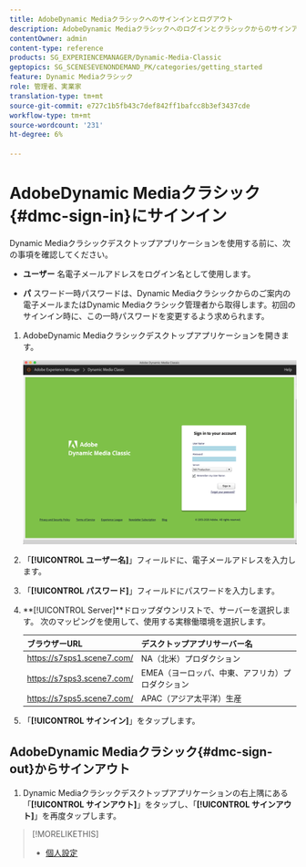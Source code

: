 ```yaml
---
title: AdobeDynamic Mediaクラシックへのサインインとログアウト
description: AdobeDynamic Mediaクラシックへのログインとクラシックからのサインアウト、および北米(NA)、ヨーロッパ、中東、アフリカ(EMEA)、アジア太平洋(APAC)の本番環境サーバーへの接続について説明します。
contentOwner: admin
content-type: reference
products: SG_EXPERIENCEMANAGER/Dynamic-Media-Classic
geptopics: SG_SCENESEVENONDEMAND_PK/categories/getting_started
feature: Dynamic Mediaクラシック
role: 管理者、実業家
translation-type: tm+mt
source-git-commit: e727c1b5fb43c7def842ff1bafcc8b3ef3437cde
workflow-type: tm+mt
source-wordcount: '231'
ht-degree: 6%

---
```



<!-- UPDATE THIS TOPIC AFTER DECEMBER 31, 2020!!!!! -->

# AdobeDynamic Mediaクラシック{#dmc-sign-in}にサインイン

Dynamic Mediaクラシックデスクトップアプリケーションを使用する前に、次の事項を確認してください。

* **ユーザー**
名電子メールアドレスをログイン名として使用します。

* **パ**
スワード一時パスワードは、Dynamic Mediaクラシックからのご案内の電子メールまたはDynamic Mediaクラシック管理者から取得します。初回のサインイン時に、この一時パスワードを変更するよう求められます。

1. AdobeDynamic Mediaクラシックデスクトップアプリケーションを開きます。

   ![Dynamic Mediaクラシックサインイン](/help/assets/dmclassic-login1.png)

1. 「**[!UICONTROL ユーザー名]**」フィールドに、電子メールアドレスを入力します。
1. 「**[!UICONTROL パスワード]**」フィールドにパスワードを入力します。
1. **[!UICONTROL Server]**ドロップダウンリストで、サーバーを選択します。
次のマッピングを使用して、使用する実稼働環境を選択します。

   | ブラウザーURL | デスクトップアプリサーバー名 |
   |---|---|
   | https://s7sps1.scene7.com/ | NA（北米）プロダクション |
   | https://s7sps3.scene7.com/ | EMEA（ヨーロッパ、中東、アフリカ）プロダクション |
   | https://s7sps5.scene7.com/ | APAC（アジア太平洋）生産 |

1. 「**[!UICONTROL サインイン]**」をタップします。

## AdobeDynamic Mediaクラシック{#dmc-sign-out}からサインアウト

1. Dynamic Mediaクラシックデスクトップアプリケーションの右上隅にある「**[!UICONTROL サインアウト]**」をタップし、「**[!UICONTROL サインアウト]**」を再度タップします。

>[!MORELIKETHIS]
>
>* [個人設定](personal-setup.md#personal_setup)

